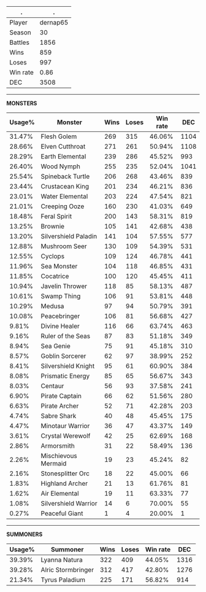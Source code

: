 .|.
|-|-
Player|dernap65
Season|30
Battles|1856
Wins|859
Loses|997
Win rate|0.86
DEC|3508

---
**MONSTERS**

Usage%|Monster|Wins|Loses|Win rate|DEC|
-|-|-|-|-|-|
31.47%|Flesh Golem|269|315|46.06%|1104|
28.66%|Elven Cutthroat|271|261|50.94%|1108|
28.29%|Earth Elemental|239|286|45.52%|993|
26.40%|Wood Nymph|255|235|52.04%|1041|
25.54%|Spineback Turtle|206|268|43.46%|839|
23.44%|Crustacean King|201|234|46.21%|836|
23.01%|Water Elemental|203|224|47.54%|821|
21.01%|Creeping Ooze|160|230|41.03%|649|
18.48%|Feral Spirit|200|143|58.31%|819|
13.25%|Brownie|105|141|42.68%|438|
13.20%|Silvershield Paladin|141|104|57.55%|577|
12.88%|Mushroom Seer|130|109|54.39%|531|
12.55%|Cyclops|109|124|46.78%|441|
11.96%|Sea Monster|104|118|46.85%|431|
11.85%|Cocatrice|100|120|45.45%|411|
10.94%|Javelin Thrower|118|85|58.13%|487|
10.61%|Swamp Thing|106|91|53.81%|448|
10.29%|Medusa|97|94|50.79%|391|
10.08%|Peacebringer|106|81|56.68%|427|
9.81%|Divine Healer|116|66|63.74%|463|
9.16%|Ruler of the Seas|87|83|51.18%|349|
8.94%|Sea Genie|75|91|45.18%|310|
8.57%|Goblin Sorcerer|62|97|38.99%|252|
8.41%|Silvershield Knight|95|61|60.90%|384|
8.08%|Prismatic Energy|85|65|56.67%|343|
8.03%|Centaur|56|93|37.58%|241|
6.90%|Pirate Captain|66|62|51.56%|280|
6.63%|Pirate Archer|52|71|42.28%|203|
4.74%|Sabre Shark|40|48|45.45%|175|
4.47%|Minotaur Warrior|36|47|43.37%|149|
3.61%|Crystal Werewolf|42|25|62.69%|168|
2.86%|Armorsmith|31|22|58.49%|136|
2.26%|Mischievous Mermaid|19|23|45.24%|82|
2.16%|Stonesplitter Orc|18|22|45.00%|66|
1.83%|Highland Archer|21|13|61.76%|81|
1.62%|Air Elemental|19|11|63.33%|77|
1.08%|Silvershield Warrior|14|6|70.00%|55|
0.27%|Peaceful Giant|1|4|20.00%|1|

---
**SUMMONERS**

Usage%|Summoner|Wins|Loses|Win rate|DEC|
-|-|-|-|-|-|
39.39%|Lyanna Natura|322|409|44.05%|1316|
39.28%|Alric Stormbringer|312|417|42.80%|1276|
21.34%|Tyrus Paladium|225|171|56.82%|914|
